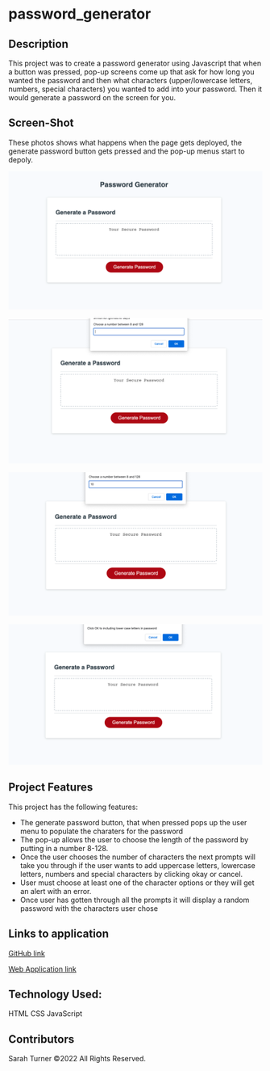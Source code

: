 # password_generator

## Description
This project was to create a password generator using Javascript that when a button was pressed, pop-up screens come up that ask for how long you wanted the password and then what characters (upper/lowercase letters, numbers, special characters) you wanted to add into your password. Then it would generate a password on the screen for you.


## Screen-Shot

These photos shows what happens when the page gets deployed, the generate password button gets pressed and the pop-up menus start to depoly.

![This photo shows the webpage when pulled up before it is deployed.](./photo1.png)

![This photo shows what happens when the Generate password button is pressed](./photo2.png)

![This photo shows what is allowed to be typed in the box for the number.](./photo3.png)

![This photo shows what happens when you click okay and it moves on to the next character question.](./photo4.png)


## Project Features

This project has the following features:
 <ul>
    <li> The generate password button, that when pressed pops up the user menu to populate the charaters for the password</li>
    <li> The pop-up allows the user to choose the length of the password by putting in a number 8-128.</li>
    <li> Once the user chooses the number of characters the next prompts will take you through if the user wants to add uppercase letters, lowercase letters, numbers and special characters by clicking okay or cancel.</li>
    <li>User must choose at least one of the character options or they will get an alert with an error.</li>
    <li>Once user has gotten through all the prompts it will display a random password with the characters user chose</li>
</ul>

## Links to application

<a href="https://github.com/smturner/password_generator">GitHub link </a>

<a href= "https://smturner.github.io/password_generator/">Web Application link </a>

## Technology Used:
HTML
CSS
JavaScript

## Contributors
Sarah Turner ©2022 All Rights Reserved.


